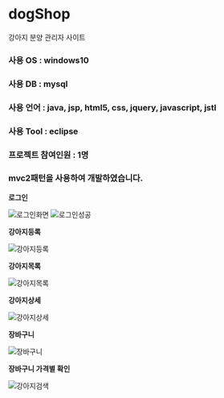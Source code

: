 # dogShop
강아지 분양 관리자 사이트

### 사용 OS : windows10
### 사용 DB : mysql 
### 사용 언어 : java, jsp, html5, css, jquery, javascript, jstl
### 사용 Tool : eclipse
### 프로젝트 참여인원 : 1명 
### mvc2패턴을 사용하여 개발하였습니다.

**로그인**

![로그인화면](https://user-images.githubusercontent.com/57119199/70960118-78760980-20c1-11ea-835e-11eca7b16800.JPG)
![로그인성공](https://user-images.githubusercontent.com/57119199/70960131-888de900-20c1-11ea-92f3-1aae7325f505.JPG)

**강아지등록**

![강아지등록](https://user-images.githubusercontent.com/57119199/70960147-93e11480-20c1-11ea-9fa6-cf48c701f59e.JPG)

**강아지목록** 

![강아지목록](https://user-images.githubusercontent.com/57119199/70960166-9e9ba980-20c1-11ea-87c9-9584ebf0b569.JPG)

**강아지상세** 

![강아지상세](https://user-images.githubusercontent.com/57119199/70960186-b5420080-20c1-11ea-80f3-8630d72f7d6f.JPG)

**장바구니**

![장바구니](https://user-images.githubusercontent.com/57119199/70960246-da367380-20c1-11ea-8555-b3701b2af9f8.JPG)

**장바구니 가격별 확인**

![강아지검색](https://user-images.githubusercontent.com/57119199/70960283-f33f2480-20c1-11ea-8144-b56b413e32b8.JPG)

